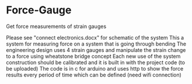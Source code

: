 # Force-Gauge
Get force measurements of strain gauges 

Please see "connect electronics.docx" for schematic of the system
This a system for measuring force on a system that is going through bending 
The engineering design uses 4 strain gauges and manipulate the strain change to a force using wheatstone bridge concept
Each new use of the system construction should be calibrated and it is built in with the project code (to be uploaded)
The code is in c for arduino and uses http to show the force results every period of time which can be defined (need wifi connection)
